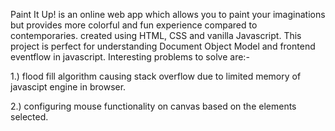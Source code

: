 Paint It Up! is an online web app which allows you to paint your imaginations but provides more colorful and fun experience compared to contemporaries.
created using HTML, CSS and vanilla Javascript. This project is perfect for understanding Document Object Model and frontend eventflow in javascript.
Interesting problems to solve are:-

1.) flood fill algorithm causing stack overflow due to limited memory of javascipt engine in browser.

2.) configuring mouse functionality on canvas based on the elements selected.
